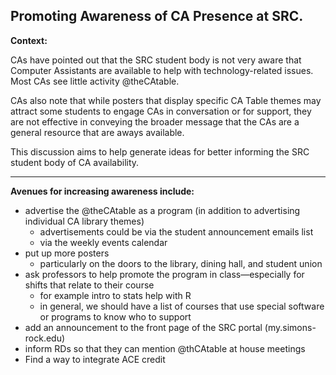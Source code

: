 ## Promoting Awareness of CA Presence at SRC.

**Context:**

CAs have pointed out that the SRC student body is not very aware that Computer Assistants are available to help with technology-related issues.  Most CAs see little activity @theCAtable.

CAs also note that while posters that display specific CA Table themes may attract some students to engage CAs in conversation or for support, they are not effective in conveying the broader message that the CAs are a general resource that are aways available.

This discussion aims to help generate ideas for better informing the SRC student body of CA availability.

---

**Avenues for increasing awareness include:**

* advertise the @theCAtable as a program (in addition to advertising individual CA library themes)
    * advertisements could be via the student announcement emails list
    * via the weekly events calendar
* put up more posters
    * particularly on the doors to the library, dining hall, and student union
* ask professors to help promote the program in class&mdash;especially for shifts that relate to their course
   - for example intro to stats help with R
   - in general, we should have a list of courses that use special software or programs to know who to support
* add an announcement to the front page of the SRC portal (my.simons-rock.edu)
* inform RDs so that they can mention @thCAtable at house meetings
* Find a way to integrate ACE credit


